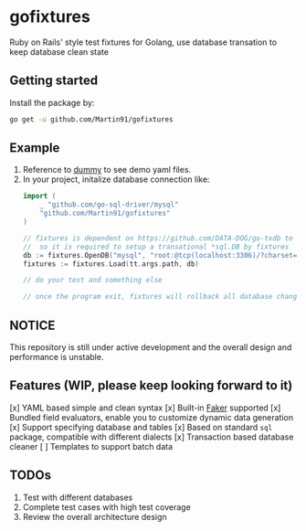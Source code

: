 # gofixtures
Ruby on Rails' style test fixtures for Golang, use database transation to keep database clean state

## Getting started

Install the package by:

```sh
go get -u github.com/Martin91/gofixtures
```

## Example
1. Reference to [dummy](./dummy) to see demo yaml files.
2. In your project, initalize database connection like:
    ```go
    import (
        _ "github.com/go-sql-driver/mysql"
        "github.com/Martin91/gofixtures"
    )

    // fixtures is dependent on https://github.com/DATA-DOG/go-txdb to rollback fixtures automatically,
    //  so it is required to setup a transational *sql.DB by fixtures
    db := fixtures.OpenDB("mysql", "root:@tcp(localhost:3306)/?charset=utf8&parseTime=True&loc=Local")
    fixtures := fixtures.Load(tt.args.path, db)

    // do your test and something else

    // once the program exit, fixtures will rollback all database changes automatically
    ```

## NOTICE
This repository is still under active development and the overall design and performance is unstable.

## Features (WIP, please keep looking forward to it)
[x] YAML based simple and clean syntax
[x] Built-in [Faker](https://github.com/bxcodec/faker/) supported
[x] Bundled field evaluators, enable you to customize dynamic data generation
[x] Support specifying database and tables
[x] Based on standard `sql` package, compatible with different dialects
[x] Transaction based database cleaner
[ ] Templates to support batch data

## TODOs
1. Test with different databases
2. Complete test cases with high test coverage
3. Review the overall architecture design

